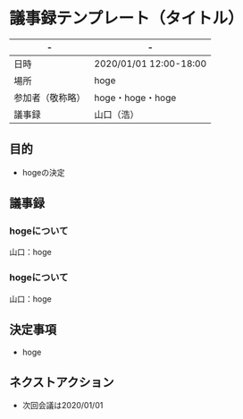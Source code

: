 # 議事録テンプレート（タイトル）
| - | - |
---|---
| 日時 | 2020/01/01 12:00-18:00 |
| 場所 | hoge |
| 参加者（敬称略） | hoge・hoge・hoge |
| 議事録 | 山口（浩） |

## 目的
- hogeの決定

## 議事録

### hogeについて
山口：hoge

### hogeについて
山口：hoge

## 決定事項
- hoge

## ネクストアクション
- 次回会議は2020/01/01